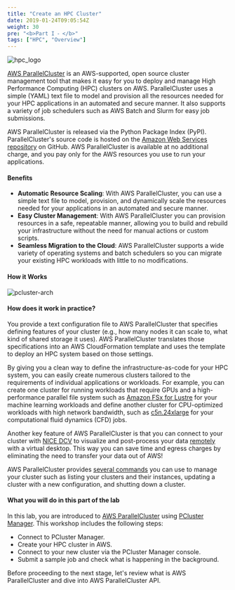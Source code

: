 ```yaml
---
title: "Create an HPC Cluster"
date: 2019-01-24T09:05:54Z
weight: 30
pre: "<b>Part I ⁃ </b>"
tags: ["HPC", "Overview"]
---
```


![hpc_logo](/images/hpc-aws-parallelcluster-workshop/aws-parallelclusterlogo.png)

[AWS ParallelCluster](https://aws.amazon.com/hpc/parallelcluster/) is an AWS-supported, open source cluster management tool that makes it easy for you to deploy and manage High Performance Computing (HPC) clusters on AWS. ParallelCluster uses a simple (YAML) text file to model and provision all the resources needed for your HPC applications in an automated and secure manner. It also supports a variety of job schedulers such as AWS Batch and Slurm for easy job submissions.

AWS ParallelCluster is released via the Python Package Index (PyPI). ParallelCluster's source code is hosted on the [Amazon Web Services repository](https://github.com/aws/aws-parallelcluster) on GitHub. AWS ParallelCluster is available at no additional charge, and you pay only for the AWS resources you use to run your applications.

#### Benefits

- **Automatic Resource Scaling**: With AWS ParallelCluster, you can use a simple text file to model, provision, and dynamically scale the resources needed for your applications in an automated and secure manner.
- **Easy Cluster Management**: With AWS ParallelCluster you can provision resources in a safe, repeatable manner, allowing you to build and rebuild your infrastructure without the need for manual actions or custom scripts.
- **Seamless Migration to the Cloud**: AWS ParallelCluster supports a wide variety of operating systems and batch schedulers so you can migrate your existing HPC workloads with little to no modifications.

#### How it Works

![pcluster-arch](/images/hpc-aws-parallelcluster-workshop/pc-how-it-works.png)

#### How does it work in practice?

You provide a text configuration file to AWS ParallelCluster that specifies defining features of your cluster (e.g., how many nodes it can scale to, what kind of shared storage it uses). AWS ParallelCluster translates those specifications into an AWS CloudFormation template and uses the template to deploy an HPC system based on those settings.

By giving you a clean way to define the infrastructure-as-code for your HPC system, you can easily create numerous clusters tailored to the requirements of individual applications or workloads. For example, you can create one cluster for running workloads that require GPUs and a high-performance parallel file system such as [Amazon FSx for Lustre](https://docs.aws.amazon.com/fsx/latest/LustreGuide/what-is.html) for your machine learning workloads and define another cluster for CPU-optimized workloads with high network bandwidth, such as [c5n.24xlarge](https://aws.amazon.com/ec2/instance-types/c5/) for your computational fluid dynamics (CFD) jobs.

Another key feature of AWS ParallelCluster is that you can connect to your cluster with [NICE DCV](https://docs.aws.amazon.com/dcv/latest/adminguide/what-is-dcv.html) to visualize and post-process your data [remotely](https://docs.aws.amazon.com/parallelcluster/latest/ug/dcv-v3.html) with a virtual desktop. This way you can save time and egress charges by eliminating the need to transfer your data out of AWS!

AWS ParallelCluster provides [several commands](https://docs.aws.amazon.com/parallelcluster/latest/ug/commands-v3.html) you can use to manage your cluster such as listing your clusters and their instances, updating a cluster with a new configuration, and shutting down a cluster.

#### What you will do in this part of the lab

In this lab, you are introduced to [AWS ParallelCluster](https://aws.amazon.com/hpc/parallelcluster/) using [PCluster Manager](https://github.com/aws-samples/pcluster-manager). This workshop includes the following steps:

- Connect to PCluster Manager.
- Create your HPC cluster in AWS.
- Connect to your new cluster via the PCluster Manager console.
- Submit a sample job and check what is happening in the background.

Before proceeding to the next stage, let's review what is AWS ParallelCluster and dive into AWS ParallelCluster API.
